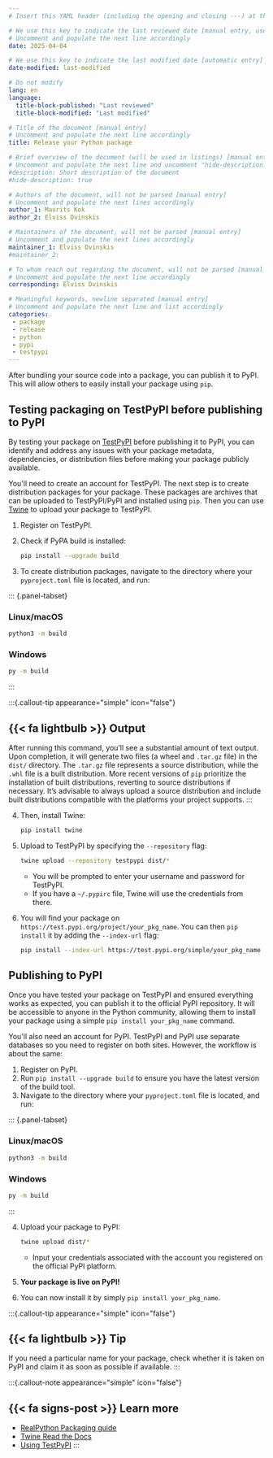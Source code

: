 ```yaml
---
# Insert this YAML header (including the opening and closing ---) at the beginning of the document and fill it out accordingly

# We use this key to indicate the last reviewed date [manual entry, use YYYY-MM-DD]
# Uncomment and populate the next line accordingly
date: 2025-04-04

# We use this key to indicate the last modified date [automatic entry]
date-modified: last-modified

# Do not modify
lang: en
language: 
  title-block-published: "Last reviewed"
  title-block-modified: "Last modified"

# Title of the document [manual entry]
# Uncomment and populate the next line accordingly
title: Release your Python package

# Brief overview of the document (will be used in listings) [manual entry]
# Uncomment and populate the next line and uncomment "hide-description: true".
#description: Short description of the document
#hide-description: true

# Authors of the document, will not be parsed [manual entry]
# Uncomment and populate the next lines accordingly
author_1: Maurits Kok
author_2: Elviss Dvinskis

# Maintainers of the document, will not be parsed [manual entry]
# Uncomment and populate the next lines accordingly
maintainer_1: Elviss Dvinskis
#maintainer_2:

# To whom reach out regarding the document, will not be parsed [manual entry]
# Uncomment and populate the next line accordingly
corresponding: Elviss Dvinskis

# Meaningful keywords, newline separated [manual entry]
# Uncomment and populate the next line and list accordingly
categories: 
 - package
 - release
 - python
 - pypi
 - testpypi
---
```


After bundling your source code into a package, you can publish it to PyPI. This will allow others to easily install your package using `pip`.

## Testing packaging on TestPyPI before publishing to PyPI

By testing your package on [TestPyPI](https://test.pypi.org) before publishing it to PyPI, you can identify and address any issues with your package metadata, dependencies, or distribution files before making your package publicly available. 

You'll need to create an account for TestPyPI. The next step is to create distribution packages for your package. These packages are archives that can be uploaded to TestPyPI/PyPI and installed using `pip`. Then you can use [Twine](https://twine.readthedocs.io/en/latest/) to upload your package to TestPyPI.

1. Register on TestPyPI.
2. Check if PyPA build is installed:

    ```bash
    pip install --upgrade build
    ```

3. To create distribution packages, navigate to the directory where your `pyproject.toml` file is located, and run:

::: {.panel-tabset}

### Linux/macOS

```bash
python3 -m build
```
### Windows

```bash
py -m build
```

:::

:::{.callout-tip appearance="simple" icon="false"}
## {{< fa lightbulb >}} Output
After running this command, you’ll see a substantial amount of text output. Upon completion, it will generate two files (a wheel and `.tar.gz` file) in the `dist/` directory. The `.tar.gz` file represents a source distribution, while the `.whl` file is a built distribution. More recent versions of `pip` prioritize the installation of built distributions, reverting to source distributions if necessary. It’s advisable to always upload a source distribution and include built distributions compatible with the platforms your project supports.
:::

4. Then, install Twine:

    ```bash
    pip install twine
    ```

5. Upload to TestPyPI by specifying the `--repository` flag:

    ```bash
    twine upload --repository testpypi dist/*
    ```
    - You will be prompted to enter your username and password for TestPyPI.
    - If you have a `~/.pypirc` file, Twine will use the credentials from there.

6. You will find your package on `https://test.pypi.org/project/your_pkg_name`. You can then `pip install` it by adding the `--index-url` flag:

    ```bash
    pip install --index-url https://test.pypi.org/simple/your_pkg_name
    ```

## Publishing to PyPI

Once you have tested your package on TestPyPI and ensured everything works as expected, you can publish it to the official PyPI repository. It will be accessible to anyone in the Python community, allowing them to install your package using a simple `pip install your_pkg_name` command.

You'll also need an account for PyPI. TestPyPI and PyPI use separate databases so you need to register on both sites. However, the workflow is about the same:

1. Register on PyPI.
2. Run `pip install --upgrade build` to ensure you have the latest version of the build tool.
3. Navigate to the directory where your `pyproject.toml` file is located, and run:

::: {.panel-tabset}

### Linux/macOS

```bash
python3 -m build
```
### Windows

```bash
py -m build
```

:::

4. Upload your package to PyPI:

    ```bash
    twine upload dist/*
    ```

    - Input your credentials associated with the account you registered on the official PyPI platform.
5. **Your package is live on PyPI!**
6. You can now install it by simply `pip install your_pkg_name`.

:::{.callout-tip appearance="simple" icon="false"}
## {{< fa lightbulb >}} Tip
If you need a particular name for your package, check whether it is taken on PyPI and claim it as soon as possible if available.
:::

:::{.callout-note appearance="simple" icon="false"}
## {{< fa signs-post >}} Learn more
- [RealPython Packaging guide](https://realpython.com/pypi-publish-python-package/)
- [Twine Read the Docs](https://twine.readthedocs.io/en/latest/)
- [Using TestPyPI](https://packaging.python.org/en/latest/guides/using-testpypi/)
:::